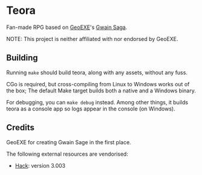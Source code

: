 # Teora

Fan-made RPG based on [GeoEXE]'s [Gwain Saga].

NOTE: This project is neither affiliated with nor endorsed by GeoEXE.

## Building

Running `make` should build teora, along with any assets, without any fuss.

CGo is required, but cross-compiling from Linux to Windows works out of the box; The default Make target builds both a native and a Windows binary.

For debugging, you can `make debug` instead. Among other things, it builds teora as a console app so logs appear in the console (on Windows).

## Credits

GeoEXE for creating Gwain Sage in the first place.

The following external resources are vendorised:

- [Hack]: version 3.003

[GeoEXE]: https://www.youtube.com/c/geoexeofficial
[Gwain Saga]: https://youtube.com/playlist?list=PLtVNv5LHqiUMkdxa0eFlpZJEKxhyBzzr1
[Hack]: https://github.com/source-foundry/Hack
